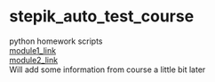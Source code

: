 # stepik_auto_test_course
python homework scripts  
[module1_link](https://github.com/KelJoy/stepik_auto_test_course/tree/main/module1)  
[module2_link](https://github.com/KelJoy/stepik_auto_test_course/tree/main/module2)  
Will add some information from course a little bit later  
